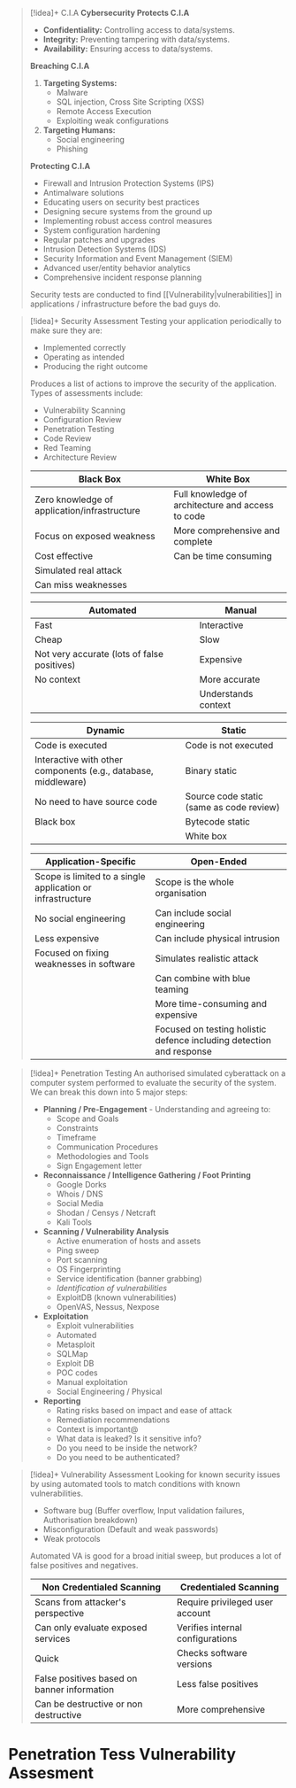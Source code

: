 
> [!idea]+ C.I.A
> **Cybersecurity Protects C.I.A**
> - **Confidentiality:** Controlling access to data/systems.
> - **Integrity:** Preventing tampering with data/systems.
> - **Availability:** Ensuring access to data/systems.
> 
> **Breaching C.I.A**
> 1. **Targeting Systems:**
>     - Malware
>     - SQL injection, Cross Site Scripting (XSS)
>     - Remote Access Execution
>     - Exploiting weak configurations
> 2. **Targeting Humans:**
>     - Social engineering
>     - Phishing
> 
> **Protecting C.I.A**
> - Firewall and Intrusion Protection Systems (IPS)
> - Antimalware solutions
> - Educating users on security best practices
> - Designing secure systems from the ground up
> - Implementing robust access control measures
> - System configuration hardening
> - Regular patches and upgrades
> - Intrusion Detection Systems (IDS)
> - Security Information and Event Management (SIEM)
> - Advanced user/entity behavior analytics
> - Comprehensive incident response planning
> 
> Security tests are conducted to find [[Vulnerability|vulnerabilities]] in applications / infrastructure before the bad guys do.


> [!idea]+ Security Assessment
> Testing your application periodically to make sure they are:
> - Implemented correctly
> - Operating as intended
> - Producing the right outcome
>   
> Produces a list of actions to improve the security of the application. Types of assessments include:
> - Vulnerability Scanning
> - Configuration Review
> - Penetration Testing
> - Code Review
> - Red Teaming
> - Architecture Review
>
> | Black Box                                      | White Box                                       |
> |------------------------------------------------|-------------------------------------------------|
> | Zero knowledge of application/infrastructure   | Full knowledge of architecture and access to code |
> | Focus on exposed weakness                      | More comprehensive and complete                |
> | Cost effective                                 | Can be time consuming                           |
> | Simulated real attack                          |                                                 |
> | Can miss weaknesses                            |                                                 |
>
> | Automated                           | Manual                             |
> |-------------------------------------|------------------------------------|
> | Fast                                | Interactive                        |
> | Cheap                               | Slow                               |
> | Not very accurate (lots of false positives) | Expensive                      |
> | No context                          | More accurate                      |
> |                                     | Understands context                |
>
> | Dynamic                                        | Static                                           |
> |------------------------------------------------|--------------------------------------------------|
> | Code is executed                               | Code is not executed                             |
> | Interactive with other components (e.g., database, middleware) | Binary static             |
> | No need to have source code                    | Source code static (same as code review)         |
> | Black box                                      | Bytecode static                                  |
> |                                                | White box                                        |
>
> | Application-Specific                           | Open-Ended                                       |
> |------------------------------------------------|--------------------------------------------------|
> | Scope is limited to a single application or infrastructure | Scope is the whole organisation      |
> | No social engineering                          | Can include social engineering                   |
> | Less expensive                                 | Can include physical intrusion                   |
> | Focused on fixing weaknesses in software       | Simulates realistic attack                       |
> |                                                | Can combine with blue teaming                    |
> |                                                | More time-consuming and expensive                |
> |                                                | Focused on testing holistic defence including detection and response |


> [!idea]+ Penetration Testing
> An authorised simulated cyberattack on a computer system performed to evaluate the security of the system. We can break this down into 5 major steps: 
> - **Planning / Pre-Engagement** - Understanding and agreeing to:
> 	- Scope and Goals
> 	- Constraints
> 	- Timeframe
> 	- Communication Procedures
> 	- Methodologies and Tools
> 	- Sign Engagement letter
> - **Reconnaissance / Intelligence Gathering / Foot Printing**
> 	- Google Dorks
> 	- Whois / DNS
> 	- Social Media
> 	- Shodan / Censys / Netcraft
> 	- Kali Tools
> - **Scanning / Vulnerability Analysis**
> 	- Active enumeration of hosts and assets
> 	- Ping sweep
> 	- Port scanning
> 	- OS Fingerprinting
> 	- Service identification (banner grabbing)
> 	- *Identification of vulnerabilities*
> 	- ExploitDB (known vulnerabilities)
> 	- OpenVAS, Nessus, Nexpose
> - **Exploitation**
> 	- Exploit vulnerabilities
> 	- Automated
> 	- Metasploit
> 	- SQLMap
> 	- Exploit DB
> 	- POC codes
> 	- Manual exploitation
> 	- Social Engineering / Physical
> - **Reporting**
> 	- Rating risks based on impact and ease of attack
> 	- Remediation recommendations
> 	- Context is important@
> 	- What data is leaked? Is it sensitive info?
> 	- Do you need to be inside the network?
> 	- Do you need to be authenticated?
> 


> [!idea]+ Vulnerability Assessment
> Looking for known security issues by using automated tools to match conditions with known vulnerabilities.
> - Software bug (Buffer overflow, Input validation failures, Authorisation breakdown)
> - Misconfiguration (Default and weak passwords)
> - Weak protocols
>   
> Automated VA is good for a broad initial sweep, but produces a lot of false positives and negatives.
>   
> | Non Credentialed Scanning                   | Credentialed Scanning            |
> | ------------------------------------------- | -------------------------------- |
> | Scans from attacker's perspective           | Require privileged user account  |
> | Can only evaluate exposed services          | Verifies internal configurations |
> | Quick                                       | Checks software versions         |
> | False positives based on banner information | Less false positives             |
> | Can be destructive or non destructive       | More comprehensive               |

# Penetration Tess Vulnerability Assesment